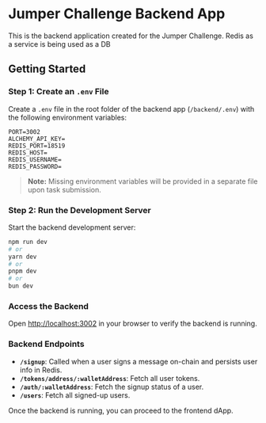 # Jumper Challenge Backend App

This is the backend application created for the Jumper Challenge.
Redis as a service is being used as a DB

## Getting Started

### Step 1: Create an `.env` File

Create a `.env` file in the root folder of the backend app (`/backend/.env`) with the following environment variables:

```env
PORT=3002
ALCHEMY_API_KEY=
REDIS_PORT=18519
REDIS_HOST=
REDIS_USERNAME=
REDIS_PASSWORD=
```

> **Note:** Missing environment variables will be provided in a separate file upon task submission.

### Step 2: Run the Development Server

Start the backend development server:

```bash
npm run dev
# or
yarn dev
# or
pnpm dev
# or
bun dev
```

### Access the Backend

Open [http://localhost:3002](http://localhost:3002) in your browser to verify the backend is running.

### Backend Endpoints

- **`/signup`**: Called when a user signs a message on-chain and persists user info in Redis.
- **`/tokens/address/:walletAddress`**: Fetch all user tokens.
- **`/auth/:walletAddress`**: Fetch the signup status of a user.
- **`/users`**: Fetch all signed-up users.

Once the backend is running, you can proceed to the frontend dApp.
